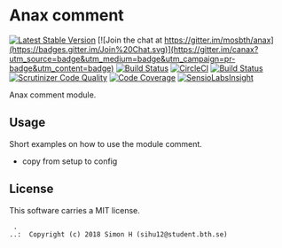 Anax comment
==================================

[![Latest Stable Version](https://poser.pugx.org/anax/comment/v/stable)](https://packagist.org/packages/anax/comment)
[![Join the chat at https://gitter.im/mosbth/anax](https://badges.gitter.im/Join%20Chat.svg)](https://gitter.im/canax?utm_source=badge&utm_medium=badge&utm_campaign=pr-badge&utm_content=badge)
[![Build Status](https://travis-ci.org/canax/comment.svg?branch=master)](https://travis-ci.org/canax/comment)
[![CircleCI](https://circleci.com/gh/canax/comment.svg?style=svg)](https://circleci.com/gh/canax/comment)
[![Build Status](https://scrutinizer-ci.com/g/canax/comment/badges/build.png?b=master)](https://scrutinizer-ci.com/g/canax/comment/build-status/master)
[![Scrutinizer Code Quality](https://scrutinizer-ci.com/g/canax/comment/badges/quality-score.png?b=master)](https://scrutinizer-ci.com/g/canax/comment/?branch=master)
[![Code Coverage](https://scrutinizer-ci.com/g/canax/comment/badges/coverage.png?b=master)](https://scrutinizer-ci.com/g/canax/comment/?branch=master)
[![SensioLabsInsight](https://insight.sensiolabs.com/projects/d831fd4c-b7c6-4ff0-9a83-102440af8929/mini.png)](https://insight.sensiolabs.com/projects/d831fd4c-b7c6-4ff0-9a83-102440af8929)

Anax comment module.



Usage
------------------

Short examples on how to use the module comment.

* copy from setup to config


License
------------------

This software carries a MIT license.



```
 .  
..:  Copyright (c) 2018 Simon H (sihu12@student.bth.se)
```
